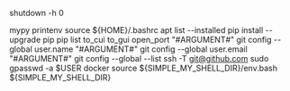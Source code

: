 shutdown -h 0

mypy
printenv
source ${HOME}/.bashrc
apt list --installed
pip install --upgrade pip
pip list
to_cui
to_gui
open_port "#ARGUMENT#"
git config --global user.name "#ARGUMENT#"
git config --global user.email "#ARGUMENT#"
git config --global --list
ssh -T git@github.com
sudo gpasswd -a $USER docker
source ${SIMPLE_MY_SHELL_DIR}/env.bash ${SIMPLE_MY_SHELL_DIR}
